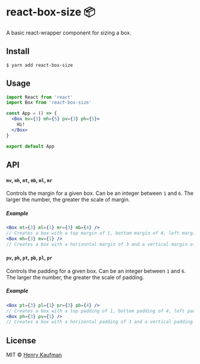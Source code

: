 # react-box-size 📦
A basic react-wrapper component for sizing a box.

## Install

```shell
$ yarn add react-box-size
```

## Usage

```jsx
import React from 'react'
import Box from 'react-box-size'

const App = () => {
  <Box mv={3} mh={5} pv={3} ph={5}>
    Hi!
  </Box>
}

export default App
```

## API

#### `mv`, `mh`, `mt`, `mb`, `ml`, `mr`

Controls the margin for a given box. Can be an integer between `1` and `6`. The larger the number, the greater the scale of margin.

##### Example

```jsx
<Box mt={3} ml={1} mr={3} mb={4} />
// Creates a box with a top margin of 1, bottom margin of 4, left margin of 1, and right margin of 3
<Box mh={3} mv={1} />
// Creates a box with a horizontal margin of 3 and a vertical margin of 1
```

#### `pv`, `ph`, `pt`, `pb`, `pl`, `pr`

Controls the padding for a given box. Can be an integer between `1` and `6`. The larger the number, the greater the scale of padding.

##### Example

```jsx
<Box pt={3} pl={1} pr={3} pb={4} />
// Creates a box with a top padding of 1, bottom padding of 4, left padding of 1, and right padding of 3
<Box ph={3} pv={1} />
// Creates a box with a horizontal padding of 3 and a vertical padding of 1
```

## License

MIT © [Henry Kaufman](http://github.com/hcjk)